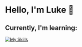 <h1> Hello, I'm Luke 👋</h1>
<h2> Currently, I'm learning:</h2>
<a href="https://skillicons.dev" rel="nofollow">

[![My Skills](https://skillicons.dev/icons?i=js,html,css,wasm)](https://skillicons.dev)
</a>
